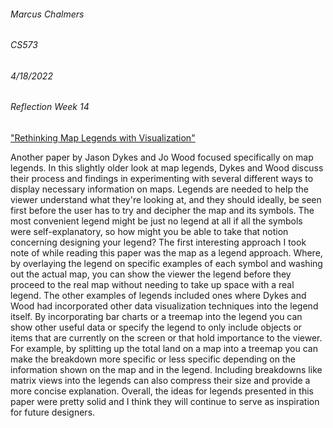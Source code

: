 ###### Marcus Chalmers 
###### CS573
###### 4/18/2022
###### Reflection Week 14

["Rethinking Map Legends with Visualization"](https://ieeexplore.ieee.org/document/5613425)

Another paper by Jason Dykes and Jo Wood focused specifically on map legends.
In this slightly older look at map legends, Dykes and Wood discuss their process and findings
in experimenting with several different ways to display necessary information on maps. 
Legends are needed to help the viewer understand what they're looking at, and they should
ideally, be seen first before the user has to try and decipher the map and its symbols.
The most convenient legend might be just no legend at all if all the symbols were self-explanatory,
so how might you be able to take that notion concerning designing your legend? The first
interesting approach I took note of while reading this paper was the map as a legend approach. 
Where, by overlaying the legend on specific examples of each symbol and washing out the actual map,
you can show the viewer the legend before they proceed to the real map without needing to take up 
space with a real legend. The other examples of legends included ones where Dykes and Wood had
incorporated other data visualization techniques into the legend itself. By incorporating bar charts
or a treemap into the legend you can show other useful data or specify the legend to only include
objects or items that are currently on the screen or that hold importance to the viewer. For example,
by splitting up the total land on a map into a treemap you can make the breakdown more specific or 
less specific depending on the information shown on the map and in the legend. Including breakdowns
like matrix views into the legends can also compress their size and provide a more concise explanation.
Overall, the ideas for legends presented in this paper were pretty solid and I think they will continue
to serve as inspiration for future designers.
